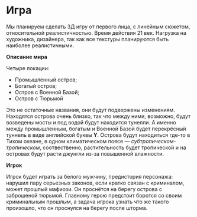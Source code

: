 # Игра
Мы планируем сделать 3Д игру от первого лица, с линейным сюжетом, относительной реалистичностью. Время действия 21 век. Нагрузка на художника, дизайнера, так как все текстуры планируются быть наиболее реалистичными.


**Описание мира**

Четыре локации:
* Промышленный остров;
* Богатый остров;
* Остров с Военной Базой;
* Остров с Тюрьмой


Это не остаточные названия, они будут подвержены изменениям. Находятся острова очень близко, так что между ними, возможно, будут возведены мосты и под водой будут находится тунелли. А именно между промышленным, богатым и Военной Базой будет перекрёсный туннель в виде английской буквы **Y**.
Острова будут находиться где-то в Тихом океане, в одном климатическом поясе — *субтропическом-тропическом*, соотвественно, растительность будет тропической и на островах будут расти джунгли из-за повышенной влажности.

**Игрок**


Игрок будет играть за белого мужчину, предистория персонажа: нарушил пару серьезных законов, если кратко связан с криминалом, может прошлый мафиози.
Он проснётся на берегу острова с заброшеной тюрьмой. Главному герою предстоит боротся со своим криминальным прошлым, а задача игрока узнать что же такого произошло, что он проснулся на берегу после шторма.
